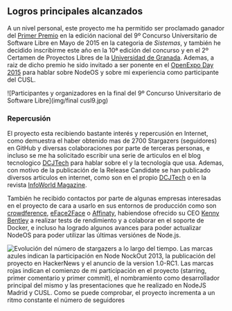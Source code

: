 ## Logros principales alcanzados

A un nivel personal, este proyecto me ha permitido ser proclamado ganador del
[Primer Premio](http://www.concursosoftwarelibre.org/1415/node/34.html) en la
edición nacional del 9º Concurso Universitario de Software Libre en Mayo de 2015
en la categoria de *Sistemas*, y también he decidido inscribirme este año en la
10ª edición del concurso y en el 2º Certamen de Proyectos Libres de la
[Universidad de Granada](http://osl.ugr.es/bases-de-los-premios-a-proyectos-libres-de-la-ugr).
Ademas, a raiz de dicho premio he sido invitado a ser ponente en el
[OpenExpo Day 2015](http://www.openexpo.es/openexpo-day-2015) para hablar sobre
NodeOS y sobre mi experiencia como participante del CUSL.

![Participantes y organizadores en la final del 9º Concurso Universitario de Software Libre](img/final cusl9.jpg)

### Repercusión

El proyecto esta recibiendo bastante interés y repercusión en Internet, como
demuestra el haber obtenido mas de 2700 Stargazers (seguidores) en GitHub y
diversas colaboraciones por parte de terceras personas, e incluso se me ha
solicitado escribir una serie de articulos en el blog tecnologico
[DCJTech](http://dcjtech.info) para hablar sobre el y la tecnología que usa.
Ademas, con motivo de la publicación de la Release Candidate se han publicado
diversos articulos en internet, como son en el propio
[DCJTech](http://dcjtech.info/topic/nodeos-1-0-rc1-press-note) o en la revista
[InfoWorld Magazine](http://www.infoworld.com/article/3006978/javascript/move-over-linux-javascript-powered-nodeos-10-approaches.html).

También he recibido contactos por parte de algunas empresas interesadas en el
proyecto de cara a usarlo en sus entornos de producción como son
[crowdference](https://crowdference.org), [eFace2Face](https://eface2face.com) o
[Affinaty](http://www.affinaty.com), habiendose ofrecido su CEO
[Kenny Bentley](https://github.com/heavyk) a realizar tests de rendimiento y a
colaborar en el soporte de Docker, e incluso ha logrado algunos avances para
poder actualizar NodeOS para poder utilizar las últimas versiónes de Node.js.

![Evolución del número de stargazers a lo largo del tiempo. Las marcas azules indican la participación en Node NockOut 2013, la publicación del proyecto en HackerNews y el anuncio de la version 1.0-RC1. Las marcas rojas indican el comienzo de mi participación en el proyecto (starring, primer comentario y primer commit), el nombramiento como desarrollador principal del mismo y las presentaciones que he realizado en NodeJS Madrid y CUSL. Como se puede comprobar, el proyecto incrementa a un ritmo constante el número de seguidores](img/stargazers.png)
